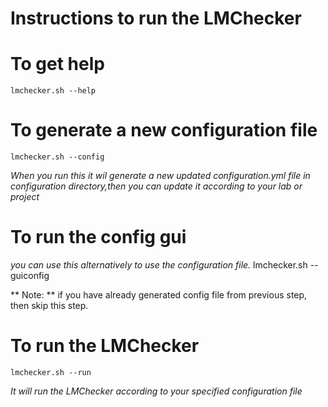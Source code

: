 Instructions to run the LMChecker
==================================

# To get help
	lmchecker.sh --help

# To generate a new configuration file
	lmchecker.sh --config
_When you run this it wil generate a new updated configuration.yml file in configuration directory,then you can update it according to your lab or project_

# To run the config gui
*you can use this alternatively to use the configuration file.*
	lmchecker.sh --guiconfig

** Note: ** if you have already generated config file from previous step, then skip this step.

# To run the LMChecker
	lmchecker.sh --run

_It will run the LMChecker according to your specified configuration file_
